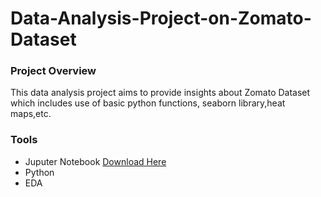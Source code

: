 # Data-Analysis-Project-on-Zomato-Dataset

### Project Overview
This data analysis project aims to provide insights about Zomato Dataset which includes use of basic python functions, seaborn library,heat maps,etc.

### Tools

- Juputer Notebook [Download Here]()
- Python
- EDA 
